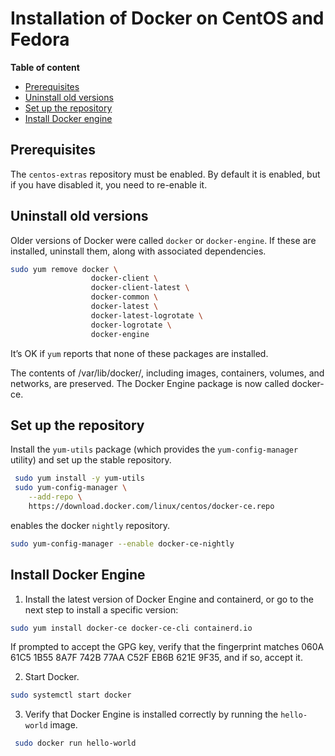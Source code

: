 # Installation of Docker on CentOS and Fedora

**Table of content**
<!--ts-->
* [Prerequisites](#Prerequisites)
* [Uninstall old versions](#uninstall_old)
* [Set up the repository](#set_repository)
* [Install Docker engine](#install_docker)
<!--te-->
<a name="Prerequisites"></a>

## Prerequisites

The `centos-extras` repository must be enabled. By default it is enabled, but if you have disabled it, you need to re-enable it.

<a name="uninstall_old"></a>

## Uninstall old versions

Older versions of Docker were called `docker` or `docker-engine`. If these are installed, uninstall them, along with associated dependencies.
~~~sh
sudo yum remove docker \
                  docker-client \
                  docker-client-latest \
                  docker-common \
                  docker-latest \
                  docker-latest-logrotate \
                  docker-logrotate \
                  docker-engine
~~~
It’s OK if `yum` reports that none of these packages are installed.

The contents of /var/lib/docker/, including images, containers, volumes, and networks, are preserved. The Docker Engine package is now called docker-ce.

<a name="set_repository"></a>

## Set up the repository

Install the `yum-utils` package (which provides the `yum-config-manager` utility) and set up the stable repository.
~~~sh
 sudo yum install -y yum-utils
 sudo yum-config-manager \
    --add-repo \
    https://download.docker.com/linux/centos/docker-ce.repo
~~~

enables the docker `nightly` repository.
~~~sh
sudo yum-config-manager --enable docker-ce-nightly
~~~

<a name="install_docker"></a>

## Install Docker Engine

1. Install the latest version of Docker Engine and containerd, or go to the next step to install a specific version:
~~~sh
sudo yum install docker-ce docker-ce-cli containerd.io
~~~
If prompted to accept the GPG key, verify that the fingerprint matches 060A 61C5 1B55 8A7F 742B 77AA C52F EB6B 621E 9F35, and if so, accept it.

2. Start Docker.
~~~sh
sudo systemctl start docker
~~~
3. Verify that Docker Engine is installed correctly by running the `hello-world` image.
~~~sh
 sudo docker run hello-world
~~~
